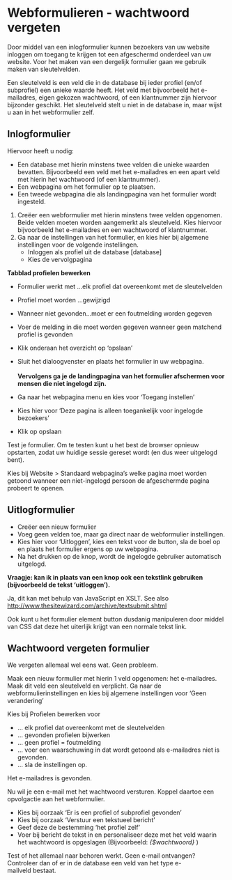# Webformulieren - wachtwoord vergeten

Door middel van een inlogformulier kunnen bezoekers van uw website
inloggen om toegang te krijgen tot een afgeschermd onderdeel van uw
website. Voor het maken van een dergelijk formulier gaan we gebruik
maken van sleutelvelden.

Een sleutelveld is een veld die in de database bij ieder profiel (en/of
subprofiel) een unieke waarde heeft. Het veld met bijvoorbeeld het
e-mailadres, eigen gekozen wachtwoord, of een klantnummer zijn hiervoor
bijzonder geschikt. Het sleutelveld stelt u niet in de database in, maar
wijst u aan in het webformulier zelf.

Inlogformulier
--------------

Hiervoor heeft u nodig:

-   Een database met hierin minstens twee velden die unieke waarden
    bevatten. Bijvoorbeeld een veld met het e-mailadres en een apart
    veld met hierin het wachtwoord (of een klantnummer).
-   Een webpagina om het formulier op te plaatsen.
-   Een tweede webpagina die als landingpagina van het formulier wordt
    ingesteld.

1.  Creëer een webformulier met hierin minstens twee velden opgenomen.
    Beide velden moeten worden aangemerkt als sleutelveld. Kies hiervoor
    bijvoorbeeld het e-mailadres en een wachtwoord of klantnummer.
2.  Ga naar de instellingen van het formulier, en kies hier bij algemene
    instellingen voor de volgende instellingen.
    -   Inloggen als profiel uit de database [database]
    -   Kies de vervolgpagina

**Tabblad profielen bewerken**

-   Formulier werkt met …elk profiel dat overeenkomt met de
    sleutelvelden
-   Profiel moet worden …gewijzigd
-   Wanneer niet gevonden…moet er een foutmelding worden gegeven
-   Voer de melding in die moet worden gegeven wanneer geen matchend
    profiel is gevonden
-   Klik onderaan het overzicht op ‘opslaan’
-   Sluit het dialoogvenster en plaats het formulier in uw webpagina.\
     \
     **Vervolgens ga je de landingpagina van het formulier afschermen
    voor mensen die niet ingelogd zijn.**

-   Ga naar het webpagina menu en kies voor ‘Toegang instellen’
-   Kies hier voor ‘Deze pagina is alleen toegankelijk voor ingelogde
    bezoekers’
-   Klik op opslaan

Test je formulier. Om te testen kunt u het best de browser opnieuw
opstarten, zodat uw huidige sessie gereset wordt (en dus weer uitgelogd
bent).

Kies bij Website \> Standaard webpagina’s welke pagina moet worden
getoond wanneer een niet-ingelogd persoon de afgeschermde pagina
probeert te openen.

Uitlogformulier
---------------

-   Creëer een nieuw formulier
-   Voeg geen velden toe, maar ga direct naar de webformulier
    instellingen.
-   Kies hier voor ‘Uitloggen’, kies een tekst voor de button, sla de
    boel op en plaats het formulier ergens op uw webpagina.
-   Na het drukken op de knop, wordt de ingelogde gebruiker automatisch
    uitgelogd.

**Vraagje: kan ik in plaats van een knop ook een tekstlink gebruiken
(bijvoorbeeld de tekst ‘uitloggen’).**

Ja, dit kan met behulp van JavaScript en XSLT. See also
http://www.thesitewizard.com/archive/textsubmit.shtml

Ook kunt u het formulier element button dusdanig manipuleren door middel
van CSS dat deze het uiterlijk krijgt van een normale tekst link.

Wachtwoord vergeten formulier
-----------------------------

We vergeten allemaal wel eens wat. Geen probleem.

Maak een nieuw formulier met hierin 1 veld opgenomen: het e-mailadres.
Maak dit veld een sleutelveld en verplicht. Ga naar de
webformulierinstellingen en kies bij algemene instellingen voor ‘Geen
verandering’

Kies bij Profielen bewerken voor

-   … elk profiel dat overeenkomt met de sleutelvelden
-   … gevonden profielen bijwerken
-   … geen profiel = foutmelding
-   … voer een waarschuwing in dat wordt getoond als e-mailadres niet is
    gevonden.
-   … sla de instellingen op.

Het e-mailadres is gevonden.

Nu wil je een e-mail met het wachtwoord versturen. Koppel daartoe een
opvolgactie aan het webformulier.

-   Kies bij oorzaak ‘Er is een profiel of subprofiel gevonden’
-   Kies bij oorzaak ‘Verstuur een tekstueel bericht’
-   Geef deze de bestemming ‘het profiel zelf’
-   Voer bij bericht de tekst in en personaliseer deze met het veld
    waarin het wachtwoord is opgeslagen (Bijvoorbeeld: *{\$wachtwoord}*
    )

Test of het allemaal naar behoren werkt. Geen e-mail ontvangen?
Controleer dan of er in de database een veld van het
type e-mailveld bestaat. 

